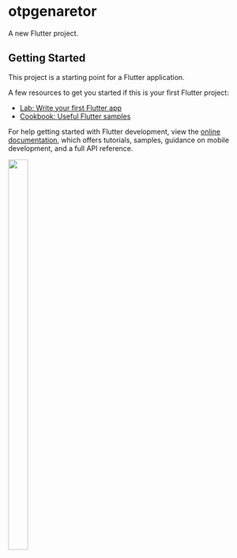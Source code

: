 # otpgenaretor

A new Flutter project.

## Getting Started

This project is a starting point for a Flutter application.

A few resources to get you started if this is your first Flutter project:

- [Lab: Write your first Flutter app](https://docs.flutter.dev/get-started/codelab)
- [Cookbook: Useful Flutter samples](https://docs.flutter.dev/cookbook)

For help getting started with Flutter development, view the
[online documentation](https://docs.flutter.dev/), which offers tutorials,
samples, guidance on mobile development, and a full API reference.




<p>
  <img src="https://user-images.githubusercontent.com/120647962/218453041-b8422ecb-f76d-48f8-a4d3-3d5632488ed8.png"width=28% height=45%>
  </p>
